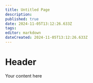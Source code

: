 ```yaml
---
title: Untitled Page
description: 
published: true
date: 2024-11-05T13:12:26.633Z
tags: 
editor: markdown
dateCreated: 2024-11-05T13:12:26.633Z
---
```


# Header
Your content here
